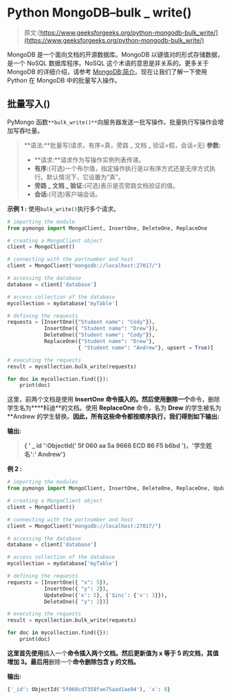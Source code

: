 # Python MongoDB–bulk _ write()

> 原文:[https://www.geeksforgeeks.org/python-mongodb-bulk_write/](https://www.geeksforgeeks.org/python-mongodb-bulk_write/)

MongoDB 是一个面向文档的开源数据库。MongoDB 以键值对的形式存储数据，是一个 NoSQL 数据库程序。NoSQL 这个术语的意思是非关系的。更多关于 MongoDB 的详细介绍，请参考 [MongoDB:简介](https://www.geeksforgeeks.org/mongodb-an-introduction/)。现在让我们了解一下使用 Python 在 MongoDB 中的批量写入操作。

## 批量写入()

PyMongo 函数`**bulk_write()**`向服务器发送一批写操作。批量执行写操作会增加写吞吐量。

> **语法:**批量写(请求，有序=真，旁路 _ 文档 _ 验证=假，会话=无)
> **参数:**
> 
> *   **请求:**请求作为写操作实例列表传递。
> *   **有序:**(可选)一个布尔值，指定操作执行是以有序方式还是无序方式执行。默认情况下，它设置为“真”。
> *   **旁路 _ 文档 _ 验证:**(可选)表示是否旁路文档验证的值。
> *   **会话:**(可选)客户端会话。

**示例 1 :** 使用`bulk_write()`执行多个请求。

```py
# importing the module
from pymongo import MongoClient, InsertOne, DeleteOne, ReplaceOne

# creating a MongoClient object 
client = MongoClient() 

# connecting with the portnumber and host 
client = MongoClient("mongodb://localhost:27017/") 

# accessing the database 
database = client['database']   

# access collection of the database 
mycollection = mydatabase['myTable'] 

# defining the requests
requests = [InsertOne({"Student name": "Cody"}),
            InsertOne({ "Student name": "Drew"}),
            DeleteOne({"Student name": "Cody"}),
            ReplaceOne({"Student name": "Drew"},
                       { "Student name": "Andrew"}, upsert = True)]

# executing the requests
result = mycollection.bulk_write(requests)

for doc in mycollection.find({}):
    print(doc)
```

这里，前两个文档是使用 **InsertOne 命令插入的。**然后使用**删除一个**命令，删除学生名为****科迪**的文档。使用 **ReplaceOne** 命令，名为 **Drew** 的学生被名为 **Andrew 的学生替换。**因此，所有这些命令都按顺序执行，我们得到如下输出:**

****输出:****

> **{ ' _ id ':ObjectId(' 5f 060 aa 5a 9666 ECD 86 F5 b6bd ')，'学生姓名':' Andrew'}**

****例 2 :****

```py
# importing the modules
from pymongo import MongoClient, InsertOne, DeleteOne, ReplaceOne, UpdateOne

# creating a MongoClient object 
client = MongoClient() 

# connecting with the portnumber and host 
client = MongoClient("mongodb://localhost:27017/") 

# accessing the database 
database = client['database']   

# access collection of the database 
mycollection = mydatabase['myTable']  

# defining the requests
requests = [InsertOne({ "x": 5}),
            InsertOne({ "y": 2}),
            UpdateOne({'x': 5}, {'$inc': {'x': 3}}),
            DeleteOne({ "y": 2})]

# executing the requests
result = mycollection.bulk_write(requests)

for doc in mycollection.find({}):
    print(doc)
```

**这里首先使用**插入一个**命令插入两个文档。然后更新值为 **x 等于 5** 的文档，其值增加 3。最后用**删除一个**命令删除包含 **y** 的文档。**

****输出:****

```py
{'_id': ObjectId('5f060cd7358fae75aad1ae94'), 'x': 8} 
```